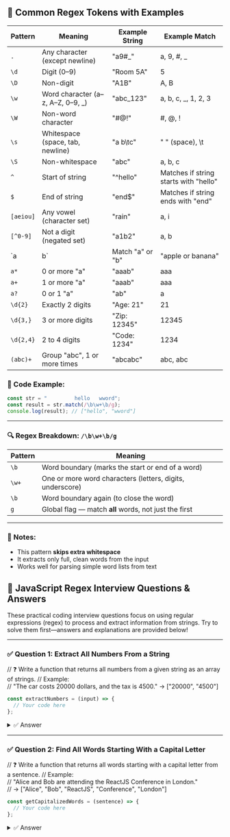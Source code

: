 ## 📘 Common Regex Tokens with Examples

| Pattern     | Meaning                                      | Example String                  | Example Match          |
|-------------|-----------------------------------------------|----------------------------------|------------------------|
| `.`         | Any character (except newline)                | "a9#_"                          | a, 9, #, _             |
| `\d`        | Digit (0–9)                                   | "Room 5A"                       | 5                      |
| `\D`        | Non-digit                                     | "A1B"                           | A, B                   |
| `\w`        | Word character (a–z, A–Z, 0–9, _)             | "abc_123"                       | a, b, c, _, 1, 2, 3     |
| `\W`        | Non-word character                            | "#@!"                           | #, @, !                |
| `\s`        | Whitespace (space, tab, newline)              | "a b\tc"                        | " " (space), \t        |
| `\S`        | Non-whitespace                                | "abc"                           | a, b, c                |
| `^`         | Start of string                               | "^hello"                        | Matches if string starts with "hello" |
| `$`         | End of string                                 | "end$"                          | Matches if string ends with "end"     |
| `[aeiou]`   | Any vowel (character set)                     | "rain"                          | a, i                   |
| `[^0-9]`    | Not a digit (negated set)                     | "a1b2"                          | a, b                   |
| `a|b`       | Match "a" or "b"                              | "apple or banana"              | a, b                   |
| `a*`        | 0 or more "a"                                 | "aaab"                          | aaa                    |
| `a+`        | 1 or more "a"                                 | "aaab"                          | aaa                    |
| `a?`        | 0 or 1 "a"                                    | "ab"                            | a                      |
| `\d{2}`     | Exactly 2 digits                              | "Age: 21"                       | 21                     |
| `\d{3,}`    | 3 or more digits                              | "Zip: 12345"                    | 12345                  |
| `\d{2,4}`   | 2 to 4 digits                                 | "Code: 1234"                    | 1234                   |
| `(abc)+`    | Group "abc", 1 or more times                  | "abcabc"                        | abc, abc               |


### 🧪 Code Example:
```ts
const str = "         hello   wword";
const result = str.match(/\b\w+\b/g);
console.log(result); // ["hello", "wword"]
```

---

### 🔍 Regex Breakdown: `/\b\w+\b/g`

| Pattern | Meaning                                                       |
|---------|---------------------------------------------------------------|
| `\b`    | Word boundary (marks the start or end of a word)              |
| `\w+`   | One or more word characters (letters, digits, underscore)     |
| `\b`    | Word boundary again (to close the word)                       |
| `g`     | Global flag — match **all** words, not just the first         |

---

### 📌 Notes:
- This pattern **skips extra whitespace**
- It extracts only full, clean words from the input
- Works well for parsing simple word lists from text



## 🧵 JavaScript Regex Interview Questions & Answers

These practical coding interview questions focus on using regular expressions (regex) to process and extract information from strings. Try to solve them first—answers and explanations are provided below!

---

### ✅ Question 1: Extract All Numbers From a String

// ❓ Write a function that returns all numbers from a given string as an array of strings.
// Example:  
// "The car costs 20000 dollars, and the tax is 4500." → ["20000", "4500"]

```ts
const extractNumbers = (input) => {
  // Your code here
};
```

<details>
<summary>✅ Answer</summary>

```ts
const extractNumbers = (input) => {
  return input.match(/\d+/g) || [];
};
```

**Explanation:**  
- `/\d+/g` matches one or more digits, globally, in the string.
- `match()` returns all found numbers or `null` (so use `|| []` for safety).

</details>

---

### ✅ Question 2: Find All Words Starting With a Capital Letter

// ❓ Write a function that returns all words starting with a capital letter from a sentence.
// Example:  
// "Alice and Bob are attending the ReactJS Conference in London."  
// → ["Alice", "Bob", "ReactJS", "Conference", "London"]

```ts
const getCapitalizedWords = (sentence) => {
  // Your code here
};
```

<details>
<summary>✅ Answer</summary>

```ts
const getCapitalizedWords = (sentence) => {
  return sentence.match(/\b[A-Z][a-zA-Z]*\b/g) || [];
};
```

**Explanation:**  
- `/\b[A-Z][a-zA-Z]*\b/g` matches each word boundary followed by a capital letter, then zero or more letters.

</details>